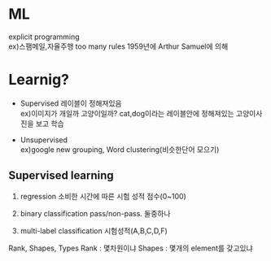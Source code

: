 # ML

explicit programming\
ex)스팸메일,자율주행 too many rules
1959년에 Arthur Samuel에 의해


# Learnig?

- Supervised
레이블이 정해져있음\
ex)이미지가 개일까 고양이일까?
cat,dog이라는 레이블안에 정해져있는 고양이사진을 보고 학습

- Unsupervised\
ex)google new grouping, Word clustering(비슷한단어 모으기)


## Supervised learning

1. regression
소비한 시간에 따른 시험 성적 점수(0~100)

2. binary classification
pass/non-pass. 둘중하나

3. multi-label classification
시험성적(A,B,C,D,F) 


Rank, Shapes, Types
Rank : 몇차원이냐
Shapes : 몇개의 element를 갖고있냐

